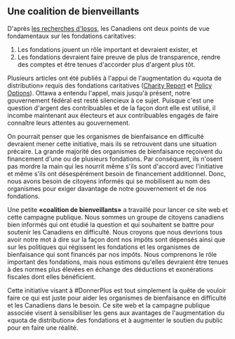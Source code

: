 ## Une coalition de bienveillants

D'après <a href="https://sector3insights.com/products/canadianis-understanding-and-opinions-of-charitable-foundations" target="_blank" rel="noopener">les recherches d'Ipsos</a>, les Canadiens ont deux points de vue fondamentaux sur les fondations caritatives:

1. Les fondations jouent un rôle important et devraient exister, et
2. Les fondations devraient faire preuve de plus de transparence, rendre des comptes et être tenues d'accorder plus d'argent plus tôt.
 
Plusieurs articles ont été publiés à l'appui de l'augmentation du «quota de distribution» requis des fondations caritatives (<a href="https://www.thecharityreport.com/features/dq-increase-adds-billions-to-the-charity-economy/" target="_blank" rel="noopener">Charity Report</a> et <a href="https://policyoptions.irpp.org/magazines/may-2020/unlocking-the-expanding-wealth-of-charitable-foundations/" target="_blank" rel="noopener">Policy Options</a>). Ottawa a entendu l'appel, mais jusqu'à présent, notre gouvernement fédéral est resté silencieux à ce sujet. Puisque c'est une question d'argent des contribuables et de la façon dont elle est utilisé, il incombe maintenant aux électeurs et aux contribuables engagés de faire connaître leurs attentes au gouvernement.

On pourrait penser que les organismes de bienfaisance en difficulté devraient mener cette initiative, mais ils se retrouvent dans une situation précaire. La grande majorité des organismes de bienfaisance reçoivent du financement d'une ou de plusieurs fondations. Par conséquent, ils n'osent pas mordre la main qui les nourrit même s'ils sont d'accord avec l'initiative et même s'ils ont désespérément besoin de financement additionnel. Donc, nous avons besoin de citoyens informés qui se mobilisent au nom des organismes pour exiger davantage de notre gouvernement et de nos fondations.

Une petite **«coalition de bienveillants»** a travaillé pour lancer ce site web et cette campagne publique. Nous sommes un groupe de citoyens canadiens bien informés qui ont étudié la question et qui souhaitent se battre pour soutenir les Canadiens en difficulté. Nous croyons que nous devrions tous avoir notre mot à dire sur la façon dont nos impôts sont dépensés ainsi que sur les politiques qui régissent les fondations et les organismes de bienfaisance qui sont financés par nos impôts. Nous comprenons le rôle important des fondations, mais nous estimons qu'elles devraient être tenues à des normes plus élevées en échange des déductions et exonérations fiscales dont elles bénéficient.

Cette initiative visant à #DonnerPlus est tout simplement la quête de vouloir faire ce qui est juste pour aider les organismes de bienfaisance en difficulté et les Canadiens dans le besoin. Ce site web et la campagne publique associée visent à sensibiliser les gens aux avantages de l'augmentation du «quota de distribution» des fondations et à augmenter le soutien du public pour en faire une réalité.
